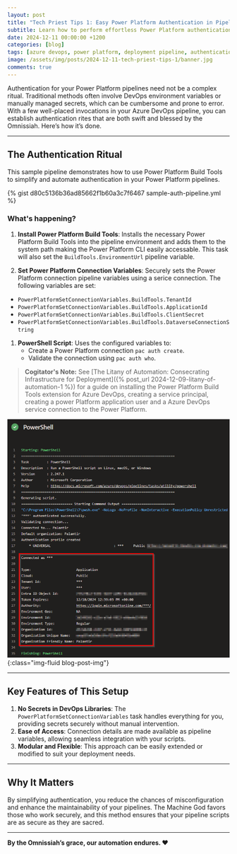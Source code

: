 ```yaml
---
layout: post
title: "Tech Priest Tips 1: Easy Power Platform Authentication in Pipelines"
subtitle: Learn how to perform effortless Power Platform authentication rites
date: 2024-12-11 00:00:00 +1200
categories: [blog]
tags: [azure devops, power platform, deployment pipeline, authentication]
image: /assets/img/posts/2024-12-11-tech-priest-tips-1/banner.jpg
comments: true
---
```


Authentication for your Power Platform pipelines need not be a complex ritual. Traditional methods often involve DevOps environment variables or manually managed secrets, which can be cumbersome and prone to error. With a few well-placed invocations in your Azure DevOps pipeline, you can establish authentication rites that are both swift and blessed by the Omnissiah. Here’s how it’s done.

---

## The Authentication Ritual

This sample pipeline demonstrates how to use Power Platform Build Tools to simplify and automate authentication in your Power Platform pipelines.

{% gist d80c5136b36ad85662f1b60a3c7f6467 sample-auth-pipeline.yml %}

### What's happening?

1. **Install Power Platform Build Tools**:
   Installs the necessary Power Platform Build Tools into the pipeline environment and adds them to the system path making the Power Platform CLI easily accessable. This task will also set the `BuildTools.EnvironmentUrl` pipeline variable.

2. **Set Power Platform Connection Variables**:
   Securely sets the Power Platform connection pipeline variables using a serice connection.
   The following variables are set:
- `PowerPlatformSetConnectionVariables.BuildTools.TenantId`
- `PowerPlatformSetConnectionVariables.BuildTools.ApplicationId`
- `PowerPlatformSetConnectionVariables.BuildTools.ClientSecret`
- `PowerPlatformSetConnectionVariables.BuildTools.DataverseConnectionString`

1. **PowerShell Script**:
   Uses the configured variables to:
   - Create a Power Platform connection `pac auth create`.
   - Validate the connection using `pac auth who`.

> **Cogitator's Note:** See [The Litany of Automation: Consecrating Infrastructure for Deployment]({% post_url 2024-12-09-litany-of-automation-1 %}) for a guide on installing the Power Platform Build Tools extension for Azure DevOps,  creating a service principal, creating a power Platform application user and a Azure DevOps service connection to the Power Platform.

![Azure DevOps pipeline run](\assets\img\posts\2024-12-11-tech-priest-tips-1\azure-devops-pipeline-run.png "Azure DevOps pipeline run"){:class="img-fluid blog-post-img"}

---

## Key Features of This Setup

1. **No Secrets in DevOps Libraries**: The `PowerPlatformSetConnectionVariables` task handles everything for you, providing secrets securely without manual intervention.
2. **Ease of Access**: Connection details are made available as pipeline variables, allowing seamless integration with your scripts.
3. **Modular and Flexible**: This approach can be easily extended or modified to suit your deployment needs.

---

## Why It Matters

By simplifying authentication, you reduce the chances of misconfiguration and enhance the maintainability of your pipelines. The Machine God favors those who work securely, and this method ensures that your pipeline scripts are as secure as they are sacred.

---

**By the Omnissiah’s grace, our automation endures. ❤️**
